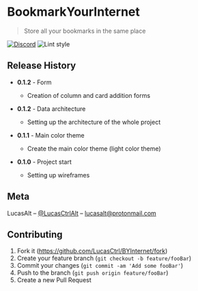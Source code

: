 # BookmarkYourInternet
> Store all your bookmarks in the same place

[![Discord](https://img.shields.io/discord/520988062046486529.svg?style=flat-square)](https://discord.gg/nEDcagb)
![Lint style](https://img.shields.io/badge/code_style-standard-yellow.svg?style=flat-square)
<!-- [![Latest release](https://img.shields.io/github/release/LucasCtrl/BookmarkYourInternet.svg?style=flat-square)](https://github.com/LucasCtrl/BookmarkYourInternet/release/latest/)
[![GitHub](https://img.shields.io/github/license/LucasCtrl/bookmarkYourInternet.svg?style=flat-square)](https://github.com/LucasCtrl/bookmarkYourInternet/blob/master/LICENSE) -->

<!-- ![](screenshot.png) -->

<!-- ## Project setup
```
yarn install
```

### Compiles and hot-reloads for development
```
yarn run serve
```

### Compiles and minifies for production
```
yarn run build
```

### Run your tests
```
yarn run test
```

### Lints and fixes files
```
yarn run lint
```

### Run your unit tests
```
yarn run test:unit
``` -->

## Release History

* **0.1.2** - Form
    * Creation of column and card addition forms

* **0.1.2** - Data architecture
    * Setting up the architecture of the whole project

* **0.1.1** - Main color theme
    * Create the main color theme (light color theme)

* **0.1.0** - Project start
    * Setting up wireframes

## Meta

LucasAlt – [@LucasCtrlAlt](https://twitter.com/lucasctrlalt) – lucasalt@protonmail.com

## Contributing

1. Fork it (<https://github.com/LucasCtrl/BYInternet/fork>)
2. Create your feature branch (`git checkout -b feature/fooBar`)
3. Commit your changes (`git commit -am 'Add some fooBar'`)
4. Push to the branch (`git push origin feature/fooBar`)
5. Create a new Pull Request
